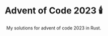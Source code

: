 <h1 align="center">Advent of Code 2023 🕯️</h1>

<p align="center">
  My solutions for advent of code 2023 in Rust.
</p>

